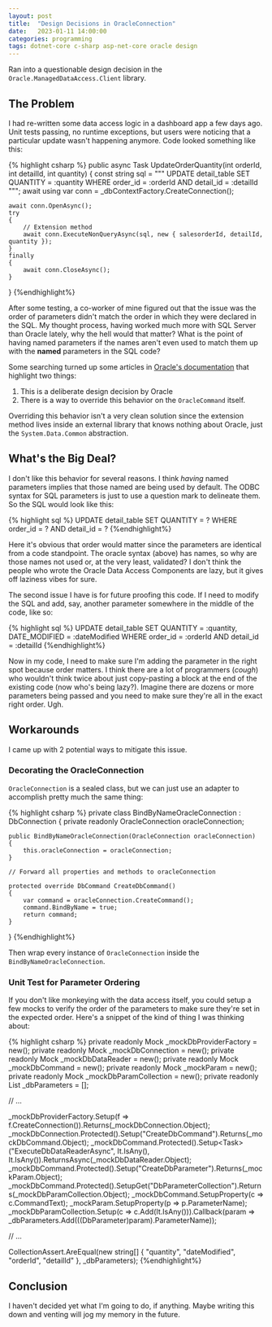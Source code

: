 ```yaml
---
layout: post
title:  "Design Decisions in OracleConnection"
date:   2023-01-11 14:00:00
categories: programming
tags: dotnet-core c-sharp asp-net-core oracle design
---
```


Ran into a questionable design decision in the `Oracle.ManagedDataAccess.Client` library.

<!-- more -->

## The Problem

I had re-written some data access logic in a dashboard app a few days ago. Unit tests passing, no runtime exceptions, but users were noticing that a particular update wasn't happening anymore. Code looked something like this:

{% highlight csharp %}
public async Task UpdateOrderQuantity(int orderId, int detailId, int quantity)
{
    const string sql = """
                    UPDATE detail_table SET
                    QUANTITY = :quantity
                    WHERE order_id = :orderId AND detail_id = :detailId
                    """;
    await using var conn = _dbContextFactory.CreateConnection();

    await conn.OpenAsync();
    try
    {
        // Extension method
        await conn.ExecuteNonQueryAsync(sql, new { salesorderId, detailId, quantity });
    }
    finally
    {
        await conn.CloseAsync();
    }
}
{%endhighlight%}

After some testing, a co-worker of mine figured out that the issue was the order of parameters didn't match the order in which they were declared in the SQL. My thought process, having worked much more with SQL Server than Oracle lately, why the hell would that matter? What is the point of having named parameters if the names aren't even used to match them up with the **named** parameters in the SQL code?

Some searching turned up some articles in [Oracle's documentation](https://docs.oracle.com/cd/E85694_01/ODPNT/CommandBindByName.htm) that highlight two things:

1. This is a deliberate design decision by Oracle
2. There is a way to override this behavior on the `OracleCommand` itself.

Overriding this behavior isn't a very clean solution since the extension method lives inside an external library that knows nothing about Oracle, just the `System.Data.Common` abstraction.

## What's the Big Deal?

I don't like this behavior for several reasons. I think *having* named parameters implies that those named are being used by default. The ODBC syntax for SQL parameters is just to use a question mark to delineate them. So the SQL would look like this:

{% highlight sql %}
UPDATE detail_table SET
QUANTITY = ?
WHERE order_id = ? AND detail_id = ?
{%endhighlight%}

Here it's obvious that order would matter since the parameters are identical from a code standpoint. The oracle syntax (above) has names, so why are those names not used or, at the very least, validated? I don't think the people who wrote the Oracle Data Access Components are lazy, but it gives off laziness vibes for sure.

The second issue I have is for future proofing this code. If I need to modify the SQL and add, say, another parameter somewhere in the middle of the code, like so:

{% highlight sql %}
UPDATE detail_table SET
QUANTITY = :quantity,
DATE_MODIFIED = :dateModified
WHERE order_id = :orderId AND detail_id = :detailId
{%endhighlight%}

Now in my code, I need to make sure I'm adding the parameter in the right spot because order matters. I think there are a lot of programmers (*cough*) who wouldn't think twice about just copy-pasting a block at the end of the existing code (now who's being lazy?). Imagine there are dozens or more parameters being passed and you need to make sure they're all in the exact right order. Ugh.

## Workarounds

I came up with 2 potential ways to mitigate this issue.

### Decorating the OracleConnection

`OracleConnection` is a sealed class, but we can just use an adapter to accomplish pretty much the same thing:

{% highlight csharp %}
private class BindByNameOracleConnection : DbConnection
{
    private readonly OracleConnection oracleConnection;

    public BindByNameOracleConnection(OracleConnection oracleConnection)
    {
        this.oracleConnection = oracleConnection;
    }

    // Forward all properties and methods to oracleConnection

    protected override DbCommand CreateDbCommand()
    {
        var command = oracleConnection.CreateCommand();
        command.BindByName = true;
        return command;
    }
}
{%endhighlight%}

Then wrap every instance of `OracleConnection` inside the `BindByNameOracleConnection`.

### Unit Test for Parameter Ordering

If you don't like monkeying with the data access itself, you could setup a few mocks to verify the order of the parameters to make sure they're set in the expected order. Here's a snippet of the kind of thing I was thinking about:

{% highlight csharp %}
private readonly Mock<DbProviderFactory> _mockDbProviderFactory = new();
private readonly Mock<DbConnection> _mockDbConnection = new();
private readonly Mock<DbDataReader> _mockDbDataReader = new();
private readonly Mock<DbCommand> _mockDbCommand = new();
private readonly Mock<DbParameter> _mockParam = new();
private readonly Mock<DbParameterCollection> _mockDbParamCollection = new();
private readonly List<string> _dbParameters = [];

// ...

_mockDbProviderFactory.Setup(f => f.CreateConnection()).Returns(_mockDbConnection.Object);
_mockDbConnection.Protected().Setup<DbCommand>("CreateDbCommand").Returns(_mockDbCommand.Object);
_mockDbCommand.Protected().Setup<Task<DbDataReader>>("ExecuteDbDataReaderAsync", It.IsAny<CommandBehavior>(), It.IsAny<CancellationToken>()).ReturnsAsync(_mockDbDataReader.Object);
_mockDbCommand.Protected().Setup<DbParameter>("CreateDbParameter").Returns(_mockParam.Object);
_mockDbCommand.Protected().SetupGet<DbParameterCollection>("DbParameterCollection").Returns(_mockDbParamCollection.Object);
_mockDbCommand.SetupProperty(c => c.CommandText);
_mockParam.SetupProperty(p => p.ParameterName);
_mockDbParamCollection.Setup(c => c.Add(It.IsAny<DbParameter>())).Callback<object>(param => _dbParameters.Add(((DbParameter)param).ParameterName));

// ...

CollectionAssert.AreEqual(new string[] { "quantity", "dateModified", "orderId", "detailId" }, _dbParameters);
{%endhighlight%}

## Conclusion

I haven't decided yet what I'm going to do, if anything. Maybe writing this down and venting will jog my memory in the future.